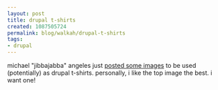 ```yaml
--- 
layout: post
title: drupal t-shirts
created: 1087505724
permalink: blog/walkah/drupal-t-shirts
tags: 
- drupal
---
```

michael "jibbajabba" angeles just <a href="http://urlgreyhot.com/drupal/node/view/1888">posted some images</a> to be used (potentially) as drupal t-shirts. personally, i like the top image the best. i want one!
